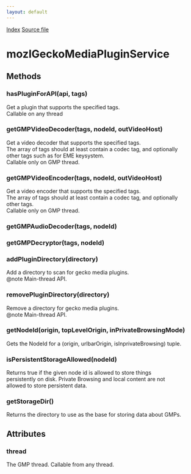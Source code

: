```yaml
---
layout: default
---
```

<div id='links'><a href="../index.html">Index</a>
<a href="http://dxr.mozilla.org/mozilla-central/source/dom/media/gmp/mozIGeckoMediaPluginService.idl">Source file</a>
</div>

# mozIGeckoMediaPluginService #

## Methods ##

### hasPluginForAPI(api, tags) ###
  
Get a plugin that supports the specified tags.  
Callable on any thread  
  

### getGMPVideoDecoder(tags, nodeId, outVideoHost) ###
  
Get a video decoder that supports the specified tags.  
The array of tags should at least contain a codec tag, and optionally  
other tags such as for EME keysystem.  
Callable only on GMP thread.  
  

### getGMPVideoEncoder(tags, nodeId, outVideoHost) ###
  
Get a video encoder that supports the specified tags.  
The array of tags should at least contain a codec tag, and optionally  
other tags.  
Callable only on GMP thread.  
  

### getGMPAudioDecoder(tags, nodeId) ###

### getGMPDecryptor(tags, nodeId) ###

### addPluginDirectory(directory) ###
  
Add a directory to scan for gecko media plugins.  
@note Main-thread API.  
  

### removePluginDirectory(directory) ###
  
Remove a directory for gecko media plugins.  
@note Main-thread API.  
  

### getNodeId(origin, topLevelOrigin, inPrivateBrowsingMode) ###
  
Gets the NodeId for a (origin, urlbarOrigin, isInprivateBrowsing) tuple.  
  

### isPersistentStorageAllowed(nodeId) ###
  
Returns true if the given node id is allowed to store things  
persistently on disk. Private Browsing and local content are not  
allowed to store persistent data.  
  

### getStorageDir() ###
  
Returns the directory to use as the base for storing data about GMPs.  
  

## Attributes ##

### thread ###
  
The GMP thread. Callable from any thread.  
  
